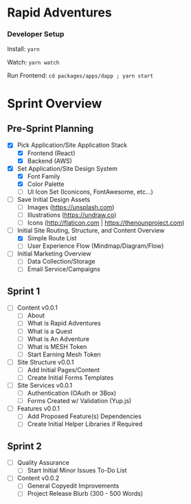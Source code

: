 # Rapid Adventures

### Developer Setup

Install: `yarn`

Watch: `yarn watch`

Run Frontend: `cd packages/apps/dapp ; yarn start`

# Sprint Overview

## Pre-Sprint Planning

- [x] Pick Application/Site Application Stack
  - [x] Frontend (React)
  - [x] Backend (AWS)
- [x] Set Application/Site Design System
  - [x] Font Family
  - [x] Color Palette
  - [ ] UI Icon Set (Iconicons, FontAwesome, etc...)
- [ ] Save Initial Design Assets
  - [ ] Images (https://unsplash.com)
  - [ ] Illustrations (https://undraw.co)
  - [ ] Icons (http://flaticon.com | https://thenounproject.com)
- [ ] Initial Site Routing, Structure, and Content Overview
  - [x] Simple Route List
  - [ ] User Experience Flow (Mindmap/Diagram/Flow)
- [ ] Initial Marketing Overview
  - [ ] Data Collection/Storage
  - [ ] Email Service/Campaigns

## Sprint 1

- [ ] Content v0.0.1
  - [ ] About
  - [ ] What is Rapid Adventures
  - [ ] What is a Quest
  - [ ] What is An Adventure
  - [ ] What is MESH Token
  - [ ] Start Earning Mesh Token
- [ ] Site Structure v0.0.1
  - [ ] Add Initial Pages/Content
  - [ ] Create Initial Forms Templates
- [ ] Site Services v0.0.1
  - [ ] Authentication (OAuth or 3Box)
  - [ ] Forms Created w/ Validation (Yup.js)
- [ ] Features v0.0.1
  - [ ] Add Proposed Feature(s) Dependencies
  - [ ] Create Initial Helper Libraries if Required

## Sprint 2

- [ ] Quality Assurance
  - [ ] Start Initial Minor Issues To-Do List
- [ ] Content v0.0.2
  - [ ] General Copyedit Improvements
  - [ ] Project Release Blurb (300 - 500 Words)

